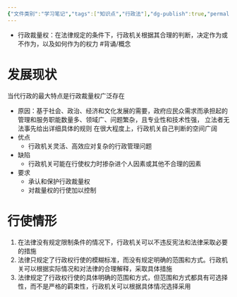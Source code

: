 ```yaml
---
{"文件类别":"学习笔记","tags":["知识点","行政法"],"dg-publish":true,"permalink":"/学习笔记studyup/行政法学/行政裁量权/","dgPassFrontmatter":true,"created":"2024-09-26T14:57:55.177+08:00","updated":"2024-10-25T12:36:30.926+08:00"}
---
```


- 行政裁量权：在法律规定的条件下，行政机关根据其合理的判断，决定作为或不作为，以及如何作为的权力 #背诵/概念 
# 发展现状
当代行政的最大特点是行政裁量权广泛存在
- 原因：基于社会、政治、经济和文化发展的需要，政府应民众需求而承担起的管理和服务职能数量多、领域广、问题繁杂，且专业性和技术性强， 立法者无法事先给出详细具体的规则
在很大程度上，行政机关自己判断的空间广阔
- 优点
	- 行政机关灵活、高效应对复杂的行政管理问题
- 缺陷
	- 行政机关可能在行使权力时掺杂进个人因素或其他不合理的因素
- 要求
	- 承认和保护行政裁量权
	- 对裁量权的行使加以控制
# 行使情形
1. 在法律没有规定限制条件的情况下，行政机关可以不违反宪法和法律采取必要的措施
2. 法律只规定了行政权行使的模糊标准，而没有规定明确的范围和方式。行政机关可以根据实际情况和对法律的合理解释，采取具体措施
3. 法律规定了行政权行使的具体明确的范围和方式，但范围和方式都具有可选择性，而不是严格的羁束性，行政机关可以根据具体情况选择采用
